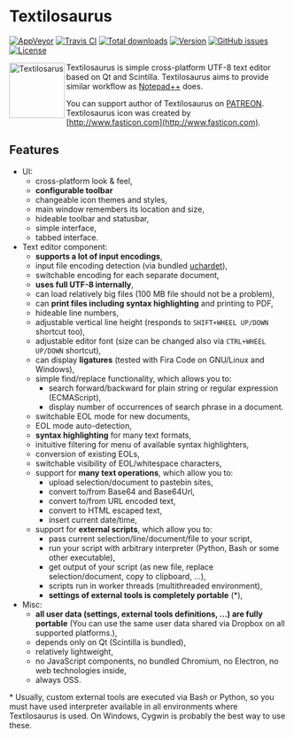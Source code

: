 Textilosaurus
=============
[![AppVeyor](https://img.shields.io/appveyor/ci/martinrotter/textilosaurus.svg?maxAge=360)](https://ci.appveyor.com/project/martinrotter/textilosaurus)
[![Travis CI](https://img.shields.io/travis/martinrotter/textilosaurus.svg?maxAge=360)](https://travis-ci.org/martinrotter/textilosaurus)
[![Total downloads](https://img.shields.io/github/downloads/martinrotter/textilosaurus/total.svg?maxAge=360)](http://www.somsubhra.com/github-release-stats/?username=martinrotter&repository=textilosaurus)
[![Version](https://img.shields.io/github/release/martinrotter/textilosaurus.svg?maxAge=360)](https://raw.githubusercontent.com/martinrotter/textilosaurus/master/resources/text/CHANGELOG)
[![GitHub issues](https://img.shields.io/github/issues/martinrotter/textilosaurus.svg?maxAge=360)](https://github.com/martinrotter/textilosaurus/issues)
[![License](https://img.shields.io/github/license/martinrotter/textilosaurus.svg?maxAge=360000)](https://github.com/martinrotter/textilosaurus/blob/master/LICENSE.md)

<img align="left" src="https://raw.githubusercontent.com/martinrotter/textilosaurus/master/resources/graphics/textilosaurus.png" alt="Textilosarus" height="100px" />

Textilosaurus is simple cross-platform UTF-8 text editor based on Qt and Scintilla. Textilosaurus aims to provide similar workflow as [Notepad++](https://notepad-plus-plus.org) does.

You can support author of Textilosaurus on [PATREON](https://www.patreon.com/martinrotter). Textilosaurus icon was created by [http://www.fasticon.com](http://www.fasticon.com).

Features
--------

* UI:
    - cross-platform look & feel,
    - **configurable toolbar**
    - changeable icon themes and styles,
    - main window remembers its location and size,
    - hideable toolbar and statusbar,
    - simple interface,
    - tabbed interface.
* Text editor component:
    - **supports a lot of input encodings**,
    - input file encoding detection (via bundled [uchardet](https://www.freedesktop.org/wiki/Software/uchardet/)),
    - switchable encoding for each separate document,
    - **uses full UTF-8 internally**,
    - can load relatively big files (100 MB file should not be a problem),
    - can **print files including syntax highlighting** and printing to PDF,
    - hideable line numbers,
    - adjustable vertical line height (responds to `SHIFT+WHEEL UP/DOWN` shortcut too),
    - adjustable editor font (size can be changed also via `CTRL+WHEEL UP/DOWN` shortcut),
    - can display **ligatures** (tested with Fira Code on GNU/Linux and Windows),
    - simple find/replace functionality, which allows you to:
        * search forward/backward for plain string or regular expression (ECMAScript),
        * display number of occurrences of search phrase in a document.
    - switchable EOL mode for new documents,
    - EOL mode auto-detection,
    - **syntax highlighting** for many text formats,
	- inituitive filtering for menu of available syntax highlighters,
    - conversion of existing EOLs,
	- switchable visibility of EOL/whitespace characters,
    - support for **many text operations**, which allow you to:
        * upload selection/document to pastebin sites,
        * convert to/from Base64 and Base64Url,
        * convert to/from URL encoded text,
        * convert to HTML escaped text, 
        * insert current date/time,
	- support for **external scripts**, which allow you to:
	    * pass current selection/line/document/file to your script,
		* run your script with arbitrary interpreter (Python, Bash or some other executable),
		* get output of your script (as new file, replace selection/document, copy to clipboard, ...),
		* scripts run in worker threads (multithreaded environment),
		* **settings of external tools is completely portable** (*),
* Misc:
    - **all user data (settings, external tools definitions, ...) are fully portable** (You can use the same user data shared via Dropbox on all supported platforms.),
    - depends only on Qt (Scintilla is bundled),
    - relatively lightweight,
    - no JavaScript components, no bundled Chromium, no Electron, no web technologies inside,
    - always OSS.
	
\* Usually, custom external tools are executed via Bash or Python, so you must have used interpreter available in all environments where Textilosaurus is used. On Windows, Cygwin is probably the best way to use these.
